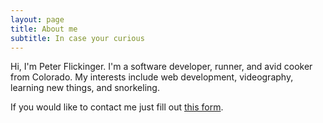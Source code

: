 ```yaml
---
layout: page
title: About me
subtitle: In case your curious
---
```


Hi, I'm Peter Flickinger. I'm a software developer, runner, and avid cooker from Colorado. My interests include web development, videography, learning new things, and snorkeling. 

If you would like to contact me just fill out [this form](https://docs.google.com/forms/d/e/1FAIpQLSeV6QeUg4rrcS9CNDByUmLOS00t_YCoZzBBpbsC4Yx9EMNOSQ/viewform?usp=sf_link).
